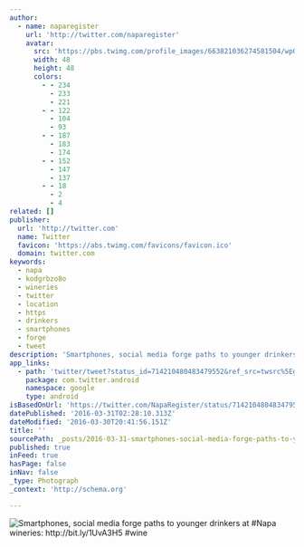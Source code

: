 ```yaml
---
author:
  - name: naparegister
    url: 'http://twitter.com/naparegister'
    avatar:
      src: 'https://pbs.twimg.com/profile_images/663821036274581504/wpOR9xIL_normal.jpg'
      width: 48
      height: 48
      colors:
        - - 234
          - 233
          - 221
        - - 122
          - 104
          - 93
        - - 187
          - 183
          - 174
        - - 152
          - 147
          - 137
        - - 18
          - 2
          - 4
related: []
publisher:
  url: 'http://twitter.com'
  name: Twitter
  favicon: 'https://abs.twimg.com/favicons/favicon.ico'
  domain: twitter.com
keywords:
  - napa
  - kodgrbzo8o
  - wineries
  - twitter
  - location
  - https
  - drinkers
  - smartphones
  - forge
  - tweet
description: 'Smartphones, social media forge paths to younger drinkers at #Napa wineries: http://bit.ly/1UvA3H5 #wine'
app_links:
  - path: 'twitter/tweet?status_id=714210480483479552&ref_src=twsrc%5Egoogle%7Ctwcamp%5Eandroidseo%7Ctwgr%5Estatus%7Ctwterm%5E714210480483479552'
    package: com.twitter.android
    namespace: google
    type: android
isBasedOnUrl: 'https://twitter.com/NapaRegister/status/714210480483479552'
datePublished: '2016-03-31T02:28:10.313Z'
dateModified: '2016-03-30T20:41:56.151Z'
title: ''
sourcePath: _posts/2016-03-31-smartphones-social-media-forge-paths-to-younger-drinkers-at.md
published: true
inFeed: true
hasPage: false
inNav: false
_type: Photograph
_context: 'http://schema.org'

---
```

![Smartphones, social media forge paths to younger drinkers at #Napa wineries: http://bit.ly/1UvA3H5 #wine](https://pbs.twimg.com/media/CekvDxKWAAAlhjD.jpg:large)